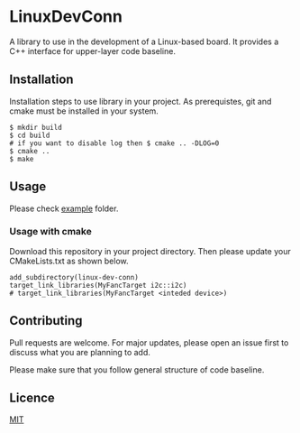 # LinuxDevConn

A library to use in the development of a Linux-based board. It provides a C++ interface for upper-layer code baseline.

## Installation

Installation steps to use library in your project. As prerequistes, git and cmake must be installed in your system.

```
$ mkdir build
$ cd build
# if you want to disable log then $ cmake .. -DLOG=0
$ cmake ..
$ make
```

## Usage

Please check [example](example) folder.

### Usage with cmake 

Download this repository in your project directory. Then please update your CMakeLists.txt as shown below.

```
add_subdirectory(linux-dev-conn)
target_link_libraries(MyFancTarget i2c::i2c)
# target_link_libraries(MyFancTarget <inteded device>)
```

## Contributing

Pull requests are welcome. For major updates, please open an issue first to discuss what you are planning to add.

Please make sure that you follow general structure of code baseline.

## Licence

[MIT](LICENCE)